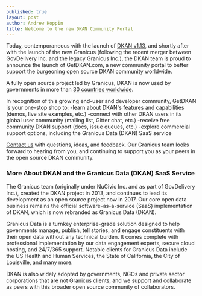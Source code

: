 ```yaml
---
published: true
layout: post
author: Andrew Hoppin
title: Welcome to the new DKAN Community Portal
---
```

Today, contemporaneous with the launch of [DKAN v1.13](https://github.com/NuCivic/dkan/releases), and shortly after with the launch of the new Granicus (following the recent merger between GovDelivery Inc. and the legacy Granicus Inc.), the DKAN team is proud to announce the launch of GetDKAN.com, a new community portal to better support the burgeoning open source DKAN community worldwide.   

A fully open source project led by Granicus, DKAN is now used by governments in more than [30 countries worldwide](https://github.com/NuCivic/dkan-sites/).

In recognition of this growing end-user and developer community, GetDKAN is your one-stop shop to:
-learn about DKAN's features and capabilities (demos, live site examples, etc.)
-connect with other DKAN users in its global user community (mailing list, Gitter chat, etc.)
-receive free community DKAN support (docs, issue queues, etc.)
-explore commercial support options, including the Granicus Data (DKAN) SaaS service

[Contact us](https://getdkan.github.io/dkan-site/contact/) with questions, ideas, and feedback.  Our Granicus team looks forward to hearing from you, and continuing to support you as your peers in the open source DKAN community.

### More About DKAN and the Granicus Data (DKAN) SaaS Service

The Granicus team (originally under NuCivic Inc. and as part of GovDelivery Inc.), created the DKAN project in 2013, and continues to lead its development as an open source project now in 2017.  Our core open data business remains the official software-as-a-service (SaaS) implementation of DKAN, which is now rebranded as Granicus Data (DKAN).

Granicus Data is a turnkey enterprise-grade solution designed to help govenments manage, publish, tell stories, and engage constituents with their open data without any technical burden.  It comes complete with professional implementation by our data engagement experts, secure cloud hosting, and 24/7/365 support.  Notable clients for Granicus Data include the US Health and Human Services, the State of California, the City of Louisville, and many more.

DKAN is also widely adopted by governments, NGOs and private sector corporations that are not Granicus clients, and we support and collaborate as peers with this broader open source community of collaborators.
